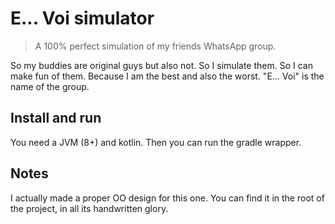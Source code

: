 # E... Voi simulator
> A 100% perfect simulation of my friends WhatsApp group.

So my buddies are original guys but also not. So I simulate them. So I can make fun of them. 
Because I am the best and also the worst. "E... Voi" is the name of the group.

## Install and run

You need a JVM (8+) and kotlin. Then you can run the gradle wrapper.

## Notes

I actually made a proper OO design for this one. You can find it in the root of the project, in 
all its handwritten glory.